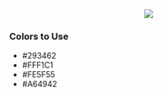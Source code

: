 <div style="text-align:center">
    <img src="../images/37.png" />
</div>

### Colors to Use
- #293462
- #FFF1C1
- #FE5F55
- #A64942